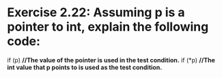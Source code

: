# Exercise 2.22: Assuming p is a pointer to int, explain the following code:

if (p) **//The value of the pointer is used in the test condition.**
if (*p) **//The int value that p points to is used as the test condition.**
